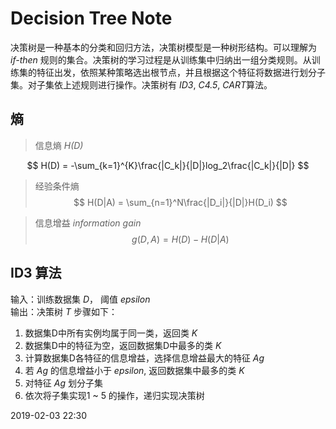 # Decision Tree Note
决策树是一种基本的分类和回归方法，决策树模型是一种树形结构。可以理解为 *if-then* 规则的集合。决策树的学习过程是从训练集中归纳出一组分类规则。从训练集的特征出发，依照某种策略选出根节点，并且根据这个特征将数据进行划分子集。对子集依上述规则进行操作。决策树有 *ID3*, *C4.5*, *CART*算法。
## 熵
>信息熵 *H(D)*

$$
H(D) = -\sum_{k=1}^{K}\frac{|C_k|}{|D|}log_2\frac{|C_k|}{|D|}
$$  

> 经验条件熵
$$
H(D|A) = \sum_{n=1}^N\frac{|D_i|}{|D|}H(D_i)
$$

> 信息增益 *information gain*
$$
g(D,A)=H(D)-H(D|A)
$$
## ID3 算法
输入：训练数据集 *D*， 阈值 *epsilon*  
输出：决策树 *T*
步骤如下：  
1. 数据集D中所有实例均属于同一类，返回类 *K*
2. 数据集D中的特征为空，返回数据集D中最多的类 *K*
3. 计算数据集D各特征的信息增益，选择信息增益最大的特征 *Ag*
4. 若 *Ag* 的信息增益小于 *epsilon*, 返回数据集中最多的类 *K*
5. 对特征 *Ag* 划分子集
6. 依次将子集实现1 ~ 5 的操作，递归实现决策树

2019-02-03 22:30